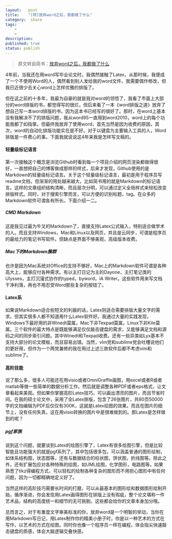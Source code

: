 ```yaml
---
layout:   post
title:    "[转]放弃word之后，我都做了什么"
category:  share
tags:     
    -  
    -   
description: 
published: true
status: publish
---
```

 
> 原文转自简书：[放弃word之后，我都做了什么](http://www.jianshu.com/p/7fc2d88aebf3)
 
<div class="show-content"><p>4年前，当我还在用word写毕业论文时，我偶然接触了Latex，从那时候，我便成了一个不使用Word的人，偶然看到别人发给我的word文件，我需要偶作修改，但我已近很少去关心word上怎样优雅的排版了。</p>
<p>但在这之前的十多年，我最为自豪的就是我对word的领悟了，我看了市面上大部分的word排版的书，都觉得写的很烂，但后来看了一本《word排版之道》放弃了想自己写一本word排版的书，因为这本书已经写的很好了。那时，在word上基本没有我解决不了的排版问题，我从word95一直用到word2010，word上的每个功能我都了如指掌。但最终我放弃了使用word，首先当然是因为收费的原因，其次，word的自动化排版功能实在是不好。对于以键盘为主要输入工具的人，Word排版是一件费心的事。下面我就说说这4年来我是怎样写文稿的。</p>
<h4>轻量级标记语言</h4>
<p>第一次接触这个概念是浏览Github时看到每一个项目介绍的网页渲染都做得很好，一直想把自己的博客做成那样的样式，后来才发现，Github使用的是Markdown的轻量级标记语言。关于这个轻量级标记语言，最初是用于程序员写readme文档，但渐渐的用处越来越大，比如简书用的就是Markdown的标记语言。这样的文章组织结构清晰，而且层次分明，可以通过定义全局样式来轻松改变排版样式。同时，对于搜索引擎而言，可以方便的识别标题，tag。在众多的Markdown软件可谓各有所长。下面介绍一二。</p>
<h5>CMD Markdown</h5>
<p>这是我见过最为牛叉的Markdown了，直接支持Latex公式输入，特别适合做学术的人。而且支持Windows，Mac和Linux以及网页，并且是云同步，可谓是程序员的最给力的笔记书写软件。但缺点是界面不够美观，高级版本收费。</p>
<h5>Mac下的Markdown簇群</h5>
<p>也许是因为Mac系统对Office的支持不够好，Mac上的Markdown软件可谓是各种高大上，能够应付各种需求。有以主打日记为主的Dayone，主打笔记类的Ulysses，主打沉寖式协作的typed，byword，iA Writer。这些软件用来写文档干净利落，再也不用忍受Word那些复杂的按钮了。</p>
<h4>Latex系</h4>
<p>如果说Markdown适合些短文的利器的话，Latex则适合需要排版大量文字的需求。但其实很多人都不知道用什么Latex软件好。我通过大量的实践发现，Windows下最好用的非Winedt莫属，Mac下非Texpad莫属，Linux下非Kile莫属。三个软件的最大特点是既能够满足仅仅敲击键盘的需求，又能够满足文档和源码之间的同步索引问题。其中Winedt和Texpad收费。还有一些异类如Lyx基本不支持大部分的论文模板，而且容易出错。当然，vim党和sublime党会吐槽说他们的更好用，但作为一个两党兼修的我在用过上述三款软件后都不考虑vim和sublime了。</p>
<h4>高阶技能</h4>
<p>说了那么多，很多人可能还在用visio或者OmniGraffle画图，用excel或者R或者matlab等做一些简单的数据分析工作。然后就是调整各种PDF或者eps格式，让文章看起来美观。但如果你掌握高阶Latex技巧，可以画出漂亮的图片，而且节省时间。在我的硕士论文中，采用了全Latex排版，包含了26张图片，共80页50000字的文档编辑为PDF后仅仅有300K，这就是Latex绘图的效果。而且在图片的细节上，没有任何失真，这在用visio转换的图片中是很难做到的。那Latex是怎样做到的呢？</p>
<h5>pgf家族</h5>
<p>说到这个问题，就要谈到Latex的绘图引擎了，Latex有很多绘图引擎，但是比较智能且功能强大的就是pgf系列了，其中包括很多包，可以涵盖普通的图形绘制，如体系结构图，状态图等，还有与数据结合的柱状图，饼状图，折线图等。除此之外，还有扩展包应对各种特殊的绘图，如UML绘图，化学图形，电路图等。如果熟悉了tikz得编程方式，可以轻松的绘制各种复杂的图形而不用担心图形中有任何问题，因为一切都精确地定义好了。</p>
<p>当然这样的高阶技巧需要长时间的打磨，可以从最基本的图形绘和数据图形绘制开始，循序渐进，你会发现用Latex画得图形在排版上没有瑕疵，整个论文堪称一件艺术品，结构的高度统一和细节的无可挑剔。这些都会给你的文章本身加分哦。</p>
<p>总而言之，对于有重度文字审美标准的你，放弃word是一个明智的举动，当你在用Markdown写日记，用Latex制作你的精美小册子时，你是以一种艺术的方式在写作，以艺术的方式在绘图。同时你也像一个程序员一样在编程，体会指尖快速敲击键盘的质感，体会大脑逻辑交叠快感。</p>
</div>
